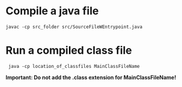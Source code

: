 
# Compile a java file
```javac -cp src_folder src/SourceFileWEntrypoint.java ```

# Run a compiled class file
``` java -cp location_of_classfiles MainClassFileName```

 
**Important: Do not add the .class extension for MainClassFileName!**
